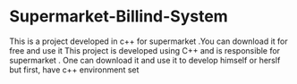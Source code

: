 # Supermarket-Billind-System
This is a project developed in c++ for supermarket .You can download it for free and use it
This project is developed using C++ and is responsible for supermarket .
One can download it and use it to develop himself or herslf but first, have c++ environment set
